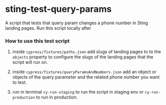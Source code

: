# sting-test-query-params

A script that tests that query param changes a phone number in Sting landing pages.
Run this script locally after

### How to use this test script

1. inside `cypress/fixtures/paths.json` add slugs of landing pages to to the `objects` property to configure the slugs of the landing pages that the script will run on.
2. inside `cypress/fixtures/queryParamsAndNumbers.json` add an object or objects of the query parameter and the related phone number you want to test.

3. run in terminal `cy-run-staging` to run the script in staging env or `cy-run-production` to run in production.
